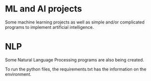 # ML and AI projects
Some machine learning projects as well as simple and/or complicated programs to implement artificial intelligence.

# NLP
Some Natural Language Processing programs are also being created. 

To run the python files, the requirements.txt has the information on the environment.
